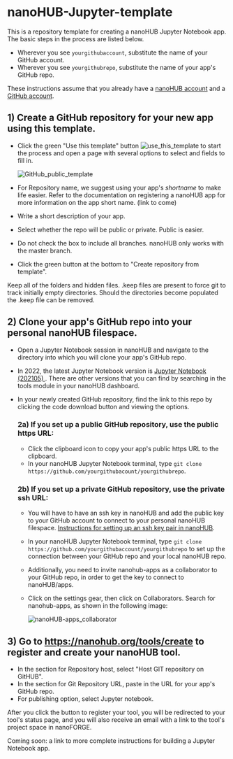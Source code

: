 # nanoHUB-Jupyter-template
This is a repository template for creating a nanoHUB Jupyter Notebook app.  The basic steps in the process are listed below. 

* Wherever you see `yourgithubaccount`, substitute the name of your GitHub account.  
* Wherever you see `yourgithubrepo`, substitute the name of your app's GitHub repo.  

These instructions assume that you already have a [nanoHUB account](https://nanohub.org/) and a [GitHub account](https://github.com/).

## 1) Create a GitHub repository for your new app using this template.
* Click the green "Use this template" button ![use_this_template](https://user-images.githubusercontent.com/35706811/193605808-f8e68353-bdf4-46ef-949d-4f3ea1f4c9ca.png) to start the process and open a page with several options to select and fields to fill in.

  ![GitHub_public_template](https://user-images.githubusercontent.com/35706811/193608966-c6ccad77-6af3-4031-9a8f-98b6246049d0.png)

* For Repository name, we suggest using your app's *shortname* to make life easier.  Refer to the documentation on registering a nanoHUB app for more information on the app short name. (link to come) 
* Write a short description of your app.
* Select whether the repo will be public or private. Public is easier.
* Do not check the box to include all branches.  nanoHUB only works with the master branch.
* Click the green button at the bottom to "Create repository from template".

Keep all of the folders and hidden files.  .keep files are present to force git to track initially empty directories. Should the directories become populated the .keep file can be removed.

## 2) Clone your app's GitHub repo into your personal nanoHUB filespace.
* Open a Jupyter Notebook session in nanoHUB and navigate to the directory into which you will clone your app's GitHub repo.
* In 2022, the latest Jupyter Notebook version is [Jupyter Notebook (202105) ](https://nanohub.org/tools/jupyter70). There are other versions that you can find by searching in the tools module in your nanoHUB dashboard.
* In your newly created GitHub repository, find the link to this repo by clicking the code download button and viewing the options.  



  ### 2a) If you set up a public GitHub repository, use the public https URL:  
  * Click the clipboard icon to copy your app's public https URL to the clipboard.
  * In your nanoHUB Jupyter Notebook terminal, type `git clone https://github.com/yourgithubacount/yourgithubrepo`.

  ### 2b) If you set up a private GitHub repository, use the private ssh URL:
  * You will have to have an ssh key in nanoHUB and add the public key to your GitHub account to connect to your personal nanoHUB filespace. [Instructions for setting up an ssh key pair in nanoHUB](https://nanohub.org/kb/tools/sshkeypair).
  * In your nanoHUB Jupyter Notebook terminal, type `git clone https://github.com/yourgithubaccount/yourgithubrepo` to set up the connection between your GitHub repo and your local nanoHUB repo. 
  * Additionally, you need to invite nanohub-apps as a collaborator to your GitHub repo, in order to get the key to connect to nanoHUB/apps.
  * Click on the settings gear, then click on Collaborators.  Search for nanohub-apps, as shown in the following image:

      ![nanoHUB-apps_collaborator](https://user-images.githubusercontent.com/35706811/193604665-bee75798-3029-4a18-8df0-3777d166ea38.png)

## 3) Go to https://nanohub.org/tools/create to register and create your nanoHUB tool.
* In the section for Repository host, select "Host GIT repository on GitHUB".
* In the section for Git Repository URL, paste in the URL for your app's GitHub repo.
* For publishing option, select Jupyter notebook.

After you click the button to register your tool, you will be redirected to your tool's status page, and you will also receive an email with a link to the tool's project space in nanoFORGE.

Coming soon: a link to more complete instructions for building a Jupyter Notebook app.
